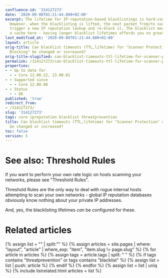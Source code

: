 ```yaml
---
confluence-id: '314127273'
date: '2020-09-08T01:21:44.000+02:00'
excerpt: The lifetime for IP-reputation-based blacklistings is hard-coded to 300 seconds.
  However, when the blacklisting is lifted, the next packet from/to such a host will
  trigger a new IP reputation lookup and re-block it. The blacklist merely acts as
  a cache here - having longer blacklist lifetimes affords you no greater security.
last_modified_at: '2020-09-08T01:21:44.000+02:00'
layout: article
orig-title: Can blacklist timeouts (TTL,lifetime) for "Scanner Protection" or "Botnet
  Blocking" be changed or increased?
orig-title-slugified: can-blacklist-timeouts-ttl-lifetime-for-scanner-protection-or-botnet-blocking-be-changed-or-increased-
permalink: /314127273/can-blacklist-timeouts-ttl-lifetime-for-scanner-protection-or-botnet-blocking-be-changed-or-increased-
properties:
- - Up to date for
  - - Core 12.00.22, 13.00.01
- - Supported since
  - - Core 12.00.00
- - Status
  - - OK
published: 'true'
redirect_from:
- /314127273/
slug: '314127273'
tags: core ipreputation blacklist threatprevention
title: Can blacklist timeouts (TTL,lifetime) for "Scanner Protection" or "Botnet Blocking"
  be changed or increased?
toc: false
version: 5
---
```



# See also: Threshold Rules
If you want to perform your own rate logic on hosts scanning your networks, please see "Threshold Rules".

Threshold Rules are the only way to deal with rogue internal hosts attempting to scan your own networks - global IP reputation databases obviously know nothing about your private IP addresses.

And, yes, the blacklisting lifetimes _can_ be configured for these.


# Related articles
{% assign list = "" | split:"" %}
{% assign articles = site.pages | where: "layout", "article" | where_exp: "item", "item.slug != page.slug" %}
{% for article in articles %}
{% assign tags = article.tags | split: " " %}
{% if tags contains "threatprevention" or tags contains "blacklist" %}
{% assign list = list | push: article %}
{% endif %}
{% endfor %}
{% assign list = list | uniq %}
{% include listrelated.html articles = list %}